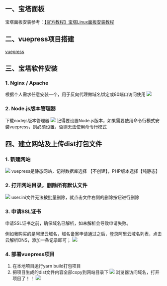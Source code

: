 ## 一、宝塔面板

宝塔面板安装参考：[【官方教程】宝塔Linux面板安装教程](https://www.bt.cn/bbs/thread-19376-1-1.html)
## 二、vuepress项目搭建
[vuepress](https://v2.vuepress.vuejs.org/zh/guide/getting-started.html#%E6%89%8B%E5%8A%A8%E5%AE%89%E8%A3%85)

## 三、宝塔软件安装
### 1. Nginx / Apache 
根据个人需求任意安装一个，用于反向代理做域名绑定或80端口访问使用
![](@alias/1679724777239.jpg)
### 2. Node.js版本管理器
下载nodejs版本管理器
![](@alias/1679726787355.jpg)
记得要设置Node.js版本，如果需要使用命令行模式安装vuepress，则必须设置，否则无法使用命令行模式

## 四、建立网站及上传dist打包文件
### 1. 新建网站
![](@alias/1679725470214.jpg)
vuepress是静态网站，记得数据库选择 【不创建】，PHP版本选择【纯静态】
### 2. 打开网站目录，删除所有默认文件
![](@alias/1679725687111.jpg)
user.ini文件无法被批量删除，就点击文件右侧的删除按钮进行删除
### 3. 申请SSL证书
申请SSL证书之前，确保域名已解析，如未解析会导致申请失败。

例如我购买的是阿里云域名，域名备案申请通过之后，登录阿里云域名列表，点击云解析DNS，添加一条记录即可；
![](@alias/1679726027009.jpg)
### 4. 部署vuepress项目
1. 在本地项目运行yarn build打包项目
2. 把项目生成的dist文件内容全部copy到网站目录下
![](@alias/1679726395697.jpg)
浏览器访问域名，打开项目了！！
![](@alias/1679726254775.jpg)

<Valine></Valine>